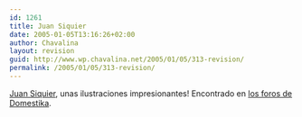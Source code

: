 ```yaml
---
id: 1261
title: Juan Siquier
date: 2005-01-05T13:16:26+02:00
author: Chavalina
layout: revision
guid: http://www.wp.chavalina.net/2005/01/05/313-revision/
permalink: /2005/01/05/313-revision/
---
```

<a href="http://www.juansiquier.com/" target="_blank">Juan Siquier</a>, unas ilustraciones impresionantes! Encontrado en <a href="http://domestika.org/foros/index.php" target="_blank">los foros de Domestika</a>.